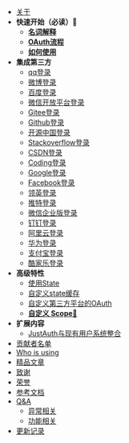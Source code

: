 - [关于](README.md)
- **快速开始（必读）**:triangular_flag_on_post:
  - [**名词解释**](quickstart/explain.md)
  - [**OAuth流程**](quickstart/oauth.md)
  - [**如何使用**](quickstart/how-to-use.md)
- **集成第三方**
    - [qq登录](oauth/qq.md)
    - [微博登录](oauth/weibo.md)
    - [百度登录](oauth/baidu.md)
    - [微信开放平台登录](oauth/wechat_open.md)
    - [Gitee登录](oauth/gitee.md)
    - [Github登录](oauth/github.md)
    - [开源中国登录](oauth/oschina.md)
    - [Stackoverflow登录](oauth/stackoverflow.md)
    - [CSDN登录](oauth/csdn.md)
    - [Coding登录](oauth/coding.md)
    - [Google登录](oauth/google.md)
    - [Facebook登录](oauth/facebook.md)
    - [领英登录](oauth/linkedin.md)
    - [推特登录](oauth/twitter.md)
    - [微信企业版登录](oauth/wechatEnterprise.md)
    - [钉钉登录](oauth/dingtalk.md)
    - [阿里云登录](oauth/aliyun.md)
    - [华为登录](oauth/huawei.md)
    - [支付宝登录](oauth/alipay.md)
    - [酷家乐登录](oauth/kujiale.md)
- **高级特性**
  - [使用State](features/using-state.md)
  - [自定义state缓存](features/customize-the-state-cache.md)
  - [自定义第三方平台的OAuth](features/customize-the-oauth.md)
  - [**自定义 Scope**:triangular_flag_on_post:](features/customize-scopes.md)
- **扩展内容**
  - [JustAuth与现有用户系统整合](ext/justauth_integrated_with_the_existing_account_system.md)
- [贡献者名单](contributors.md)
- [Who is using](users.md)
- [精品文章](perfect_articles.md)
- [致谢](thx.md)
- [荣誉](honor.md)
- [参考文档](references.md)
- [Q&A](Q&A.md)
  - [异常相关](qa/error.md)
  - [功能相关](qa/func.md)
- [更新记录](update.md)
